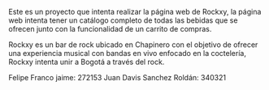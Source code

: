 Este es un proyecto que intenta realizar la página web de Rockxy, la página web intenta tener un catálogo completo de todas las bebidas que se ofrecen junto con la funcionalidad de un carrito de compras.

Rockxy es un bar de rock ubicado en Chapinero con el objetivo de ofrecer una experiencia musical con bandas en vivo enfocado en la coctelería, Rockxy intenta unir a Bogotá a través del rock.

Felipe Franco jaime: 272153
Juan Davis Sanchez Roldán: 340321
